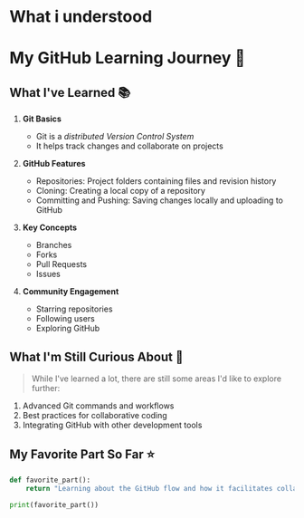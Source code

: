 # What i understood 
# My GitHub Learning Journey 🚀

## What I've Learned 📚

1. **Git Basics**
   - Git is a *distributed Version Control System*
   - It helps track changes and collaborate on projects

2. **GitHub Features**
   - Repositories: Project folders containing files and revision history
   - Cloning: Creating a local copy of a repository
   - Committing and Pushing: Saving changes locally and uploading to GitHub

3. **Key Concepts**
   - Branches
   - Forks
   - Pull Requests
   - Issues

4. **Community Engagement**
   - Starring repositories
   - Following users
   - Exploring GitHub

## What I'm Still Curious About 🤔

> While I've learned a lot, there are still some areas I'd like to explore further:

1. Advanced Git commands and workflows
2. Best practices for collaborative coding
3. Integrating GitHub with other development tools

## My Favorite Part So Far ⭐

```python
def favorite_part():
    return "Learning about the GitHub flow and how it facilitates collaboration!"

print(favorite_part())